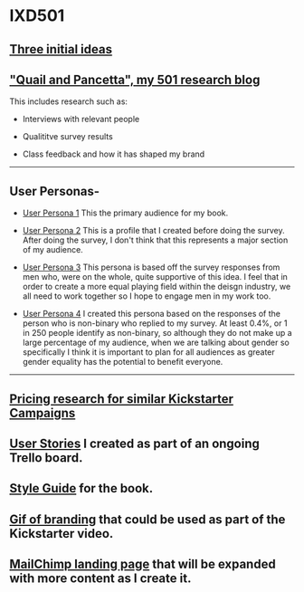# IXD501

## [Three initial ideas](https://github.com/Hannah02/major_project_ideas)

## ["Quail and Pancetta", my 501 research blog](hannahsharp.co.uk/blog)

This includes research such as:

* Interviews with relevant people 

* Qualititve survey results

* Class feedback and how it has shaped my brand

---

## User Personas-

* [User Persona 1](/UserProfileElla.png)
This the primary audience for my book.

* [User Persona 2](/UserProfileNatasha.png)
This is a profile that I created before doing the survey. After doing the survey, I don't think that this represents a major section of my audience.

* [User Persona 3](/UserProfileJonathan.png)
This persona is based off the survey responses from men who, were on the whole, quite supportive of this idea. I feel that in order to create a more equal playing field within the deisgn industry, we all need to work together so I hope to engage men in my work too. 

* [User Persona 4](/UserProfileSam.png)
I created this persona based on the responses of the person who is non-binary who replied to my survey. At least 0.4%, or 1 in 250 people identify as non-binary, so although they do not make up a large percentage of my audience, when we are talking about gender so specifically I think it is important to plan for all audiences as greater gender equality has the potential to benefit everyone.

---

## [Pricing research for similar Kickstarter Campaigns](https://github.com/Hannah02/PricingResearch)

## [User Stories](https://trello.com/invite/b/wEfYgnus/71248578e93632a045938c2945e8d537/final-year) I created as part of an ongoing Trello board. 

## [Style Guide](/Layout.png) for the book.

## [Gif of branding](___) that could be used as part of the Kickstarter video. 

## [MailChimp landing page](https://mailchi.mp/14e84654482b/makeyourmark) that will be expanded with more content as I create it.
